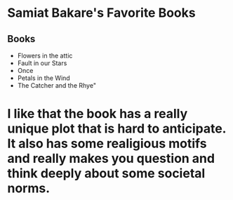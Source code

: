 # Samiat Bakare's Favorite Books 
## Books
* Flowers in the attic
* Fault in our Stars
* Once 
* Petals in the Wind
* The Catcher and the Rhye"

# I like that the book has a really unique plot that is hard to anticipate. It also has some realigious motifs and really makes you question and think deeply about some societal norms.
